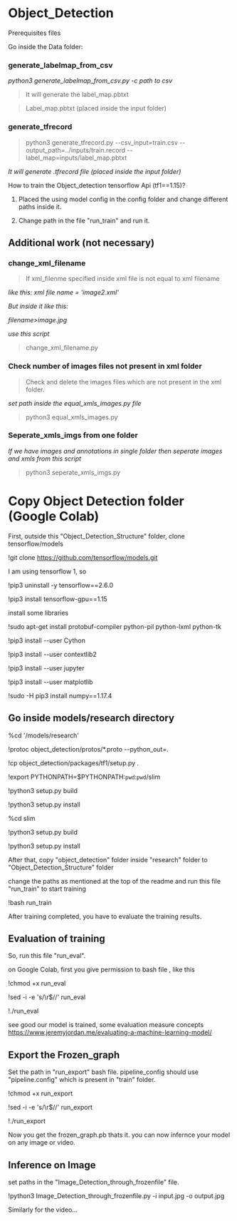 # Object_Detection

Prerequisites files 

Go inside the Data folder:

### generate_labelmap_from_csv

*python3 generate_labelmap_from_csv.py -c path to csv*
> It will generate the label_map.pbtxt

> Label_map.pbtxt (placed inside the input folder)

### generate_tfrecord 
>python3 generate_tfrecord.py --csv_input=train.csv  --output_path=../inputs/train.record --label_map=inputs/label_map.pbtxt

*It will generate .tfrecord file*
*(placed inside the input folder)*

How to train the Object_detection tensorflow Api (tf1==1.15)?

1. Placed the using model config in the config folder and change different paths inside it.

2. Change path in the file "run_train" and run it.

## Additional work (not necessary)

### change_xml_filename
>If xml_filenme specified inside xml file is not equal to xml filename

*like this: xml file name = 'image2.xml'*

*But inside it like this:*

*filename>image.jpg</filename>*

*use this script*
  
> change_xml_filename.py

### Check number of images files not present in xml folder

>Check and delete the images files which are not present in the xml folder.

*set path inside the equal_xmls_images.py file*

>python3 equal_xmls_images.py 

### Seperate_xmls_imgs from one folder

*If we have images and annotations in single folder then seperate images and xmls from this script*

>python3 seperate_xmls_imgs.py

# Copy Object Detection folder (Google Colab)

First, outside this "Object_Detection_Structure" folder, clone tensorflow/models

!git clone https://github.com/tensorflow/models.git

I am using tensorflow 1, so

!pip3 uninstall -y tensorflow==2.6.0

!pip3 install tensorflow-gpu==1.15

install some libraries

!sudo apt-get install protobuf-compiler python-pil python-lxml python-tk

!pip3 install --user Cython

!pip3 install --user contextlib2

!pip3 install --user jupyter

!pip3 install --user matplotlib

!sudo -H pip3 install numpy==1.17.4

## Go inside models/research directory

%cd '/models/research'

!protoc object_detection/protos/*.proto --python_out=.

!cp object_detection/packages/tf1/setup.py .

!export PYTHONPATH=$PYTHONPATH:`pwd`:`pwd`/slim

!python3 setup.py build

!python3 setup.py install

%cd slim

!python3 setup.py build

!python3 setup.py install

After that, copy "object_detection" folder inside "research" folder to "Object_Detection_Structure" folder

change the paths as mentioned at the top of the readme and run this file "run_train" to start training

!bash run_train

After training completed, you have to evaluate the training results.

## Evaluation of training

So, run this file "run_eval". 

on Google Colab, first you give permission to bash file , like this

!chmod +x run_eval

!sed -i -e 's/\r$//' run_eval

!./run_eval

see good our model is trained, some evaluation measure concepts https://www.jeremyjordan.me/evaluating-a-machine-learning-model/

## Export the Frozen_graph

Set the path in "run_export" bash file. pipeline_config should use "pipeline.config" which is present in "train" folder.

!chmod +x run_export

!sed -i -e 's/\r$//' run_export

!./run_export

Now you get the frozen_graph.pb thats it. you can now infernce your model on any image or video.

## Inference on Image 

set paths in the "Image_Detection_through_frozenfile" file.

!python3 Image_Detection_through_frozenfile.py -i input.jpg -o output.jpg

Similarly for the video...
